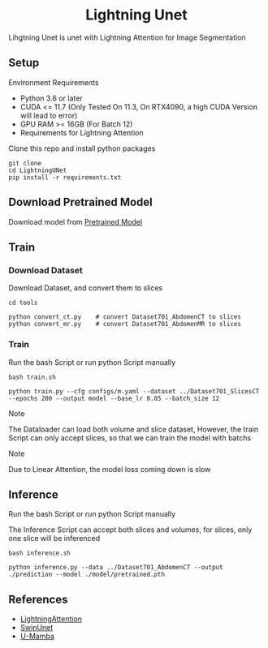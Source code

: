 <p align="center">
    <h1 align="center">Lightning Unet</h1>
</p>

Lihgtning Unet is unet with Lightning Attention for Image Segmentation

## Setup
Environment Requirements
- Python 3.6 or later
- CUDA <= 11.7 (Only Tested On 11.3, On RTX4090, a high CUDA Version will lead to error)
- GPU RAM >= 16GB (For Batch 12)
- Requirements for Lightning Attention

Clone this repo and install python packages

```
git clone 
cd LightningUNet
pip install -r requirements.txt
```

## Download Pretrained Model

Download model from [Pretrained Model](https://drive.google.com/drive/folders/1ASdoCX8A-SW0Tbnl2w9GP8th55O77MaB)

## Train

### Download Dataset

Download Dataset, and convert them to slices

```
cd tools

python convert_ct.py    # convert Dataset701_AbdomenCT to slices
python convert_mr.py    # convert Dataset701_AbdomenMR to slices
```

### Train

Run the bash Script or run python Script manually

```
bash train.sh

python train.py --cfg configs/m.yaml --dataset ../Dataset701_SlicesCT --epochs 200 --output model --base_lr 0.05 --batch_size 12
```

> [!NOTE]
> The Dataloader can load both volume and slice dataset, However, the train Script can only accept slices, so that we can train the model with batchs

> [!NOTE]
> Due to Linear Attention, the model loss coming down is slow

## Inference

Run the bash Script or run python Script manually

The Inference Script can accept both slices and volumes, for slices, only one slice will be inferenced

```
bash inference.sh

python inference.py --data ../Dataset701_AbdomenCT --output ./prediction --model ./model/pretrained.pth
```

## References

* [LightningAttention](https://github.com/OpenNLPLab/lightning-attention)
* [SwinUnet](https://github.com/HuCaoFighting/Swin-Unet)
* [U-Mamba](https://wanglab.ai/u-mamba.html)